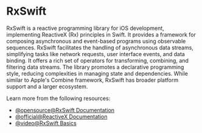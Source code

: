 # RxSwift

RxSwift is a reactive programming library for iOS development, implementing ReactiveX (Rx) principles in Swift. It provides a framework for composing asynchronous and event-based programs using observable sequences. RxSwift facilitates the handling of asynchronous data streams, simplifying tasks like network requests, user interface events, and data binding. It offers a rich set of operators for transforming, combining, and filtering data streams. The library promotes a declarative programming style, reducing complexities in managing state and dependencies. While similar to Apple's Combine framework, RxSwift has broader platform support and a larger ecosystem.

Learn more from the following resources:

- [@opensource@RxSwift Documentation](https://github.com/ReactiveX/RxSwift)
- [@official@ReactiveX Documentation](https://reactivex.io/intro.html)
- [@video@RxSwift Basics](https://www.youtube.com/watch?v=ES5RuLSv61g)